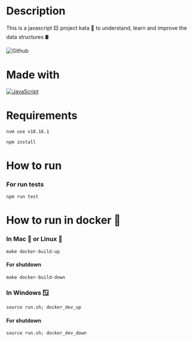 # Description
This is a javascript 🟨 project kata 🥋 to understand, learn and improve the data structures 🛢️

![Github](https://github.com/zearkiatos/javascript-data-structure-kata/actions/workflows/action.yml/badge.svg)

# Made with
[![JavaScript](https://img.shields.io/badge/javascript-ead547?style=for-the-badge&logo=javascript&logoColor=white&labelColor=000000)]()

# Requirements

`nvm use v18.16.1`

`npm install`

# How to run
### For run tests
`npm run test`

# How to run in docker 🐳
### In Mac 🍎 or Linux 🐧
`make docker-build-up`

#### For shutdown
`make docker-build-down`

### In Windows 🪟
`source run.sh; docker_dev_up`

#### For shutdown
`source run.sh; docker_dev_down`